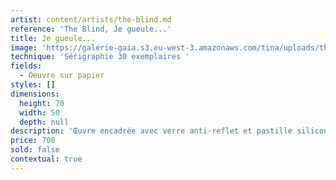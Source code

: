 ```yaml
---
artist: content/artists/the-blind.md
reference: 'The Blind, Je gueule...'
title: Je gueule...
image: 'https://galerie-gaia.s3.eu-west-3.amazonaws.com/tina/uploads/the-blind/galerie-gaia-the blind-je geule-70X50.jpg'
technique: 'Sérigraphie 30 exemplaires '
fields:
  - Oeuvre sur papier
styles: []
dimensions:
  height: 70
  width: 50
  depth: null
description: 'Œuvre encadrée avec verre anti-reflet et pastille silicon pour écriture en braille posée sur le verre '
price: 700
sold: false
contextual: true
---
```


